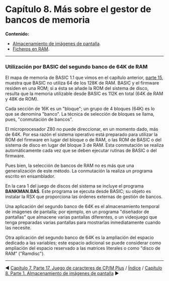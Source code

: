 # Capítulo 8. Más sobre el gestor de bancos de memoria


**Contenido:**

* [Almacenamiento de imágenes de pantalla](8.01.-Almacenamiento-de-imágenes-de-pantalla.md).
* [Ficheros en RAM](8.02.-Ficheros-en-RAM.md).

***

### Utilización por BASIC del segundo banco de 64K de RAM

El mapa de memoria de BASIC 1.1 que vimos en el capítulo anterior, [parte 15](7.15.-Memoria.md), muestra que BASIC no utiliza 64 de los 128K de RAM. BASIC y el firmware residen en una ROM; si a ésta se añade la ROM del sistema de disco, resulta que la memoria utilizable desde BASIC es 112K en total (64K de RAM y 48K de ROM).

Cada sección de 16K es un "bloque"; un grupo de 4 bloques (64K) es lo que se denomina "banco". La técnica de selección de bloques se llama, pues, "conmutación de bancos".

El microprocesador Z80 no puede direccionar, en un momento dado, más de 64K. Por esa razón el sistema operativo está preparado para utilizar la ROM del firmware en lugar del bloque o de RAM, o las ROM de BASIC o del sistema de disco en lugar del bloque 3 de RAM. Esta conmutación se realiza automáticamente cada vez que se deben ejecutar rutinas de BASIC o del firmware.

Pues bien, la selección de bancos de RAM no es más que una generalización de este método. La conmutación la realiza un programa escrito en ensamblador.

En la cara 1 del juego de discos del sistema se incluye el programa **BANKMAN.BAS**. Este programa se ejecuta desde BASIC; su objeto es instalar la RSX que proporciona las órdenes externas de gestión de bancos.

Una aplicación del segundo banco de 64K es el almacenamiento temporal de imágenes de pantalla; por ejemplo, en un programa "diseñador de pantallas" que almacene varias pantallas diferentes, o un videojuego que tenga preparadas varias pantallas para mostrarlas inmediatamente cuando las necesite. 

Otra aplicación del segundo banco de 64K es la ampliación del espacio dedicado a las variables; este espacio adicional se puede considerar como ampliación del espacio reservado a las matrices literales o como "disco de RAM" ("Ramdisc"). 

***

&#9664; [Capítulo 7. Parte 17. Juego de caracteres de CP/M Plus](7.17.-Juego-de-caracteres-de-CP-M-Plus.md)   /  [Índice](0.03.-Contenido.md)  /   [Capítulo 8. Parte 1. Almacenamiento de imágenes de pantalla](8.01.-Almacenamiento-de-imágenes-de-pantalla.md) &#9654;

